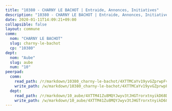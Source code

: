 ```yaml
---
title: "10380 - CHARNY LE BACHOT | Entraide, Annonces, Initiatives"
description: "10380 - CHARNY LE BACHOT | Entraide, Annonces, Initiatives"
date: 2020-01-11T14:09:21+09:00
collapsible: false
layout: commune
comm:
  nom: "CHARNY LE BACHOT"
  slug: charny-le-bachot
  cp: "10380"
dept:
  nom: "Aube"
  slug: aube
  num: "10"
peerpad:
  comm:
    read_path: /r/markdown/10380_charny-le-bachot/4XTTMCaYv19yvGZprwpFv46mdAXvKLU8wC6erYdnDhWctHBSL
    write_path: /w/markdown/10380_charny-le-bachot/4XTTMCaYv19yvGZprwpFv46mdAXvKLU8wC6erYdnDhWctHBSL-K3TgV5bbjLnRFdrrc2nSL22GqtbCoVdWdGH2VHgGxGcCNuoThQoMfZWFXMhWhUaJw648zV9bqw8wJN6LzNsreXr5vRHXvjxJqYc9vE5mPgU1PuV9bVFZc1u7fwZAmyb5gkmuBuvL
  dept:
    read_path: /r/markdown/10_aube/4XTTM41Zu8MQYJwyv3tJHGTrorxtnyikD68DsVemyiZk3ThMz
    write_path: /w/markdown/10_aube/4XTTM41Zu8MQYJwyv3tJHGTrorxtnyikD68DsVemyiZk3ThMz-K3TgTmGUJaeXhcyrKr3gXoqmq82GkfYoTwSCbr39jXo2qoiz4eMZ1zWf94tEK8PkgCEQwZ6j878iec7q7nyW22BbTVtKr2C3mJwkjMoqhPxRA9brvyfx2cZBiMVgJntTtrf7GrDW
---
```


